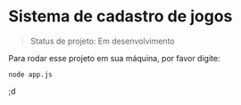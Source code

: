 <h1>Sistema de cadastro de jogos</h1>

> Status de projeto: Em desenvolvimento

Para rodar esse projeto em sua máquina, por favor digite:
```
node app.js
```

;d